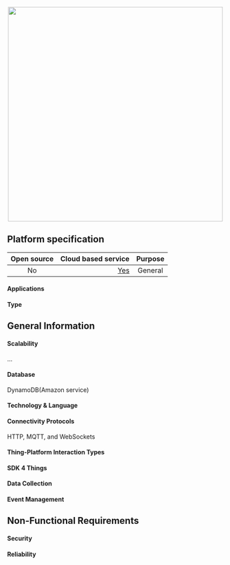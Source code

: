 <p align = "center">
  <img src="" width=500 >
</p>

## Platform specification

| Open source | Cloud based service | Purpose |
|:-----------:|--------------------:|:-------:|
| No | [Yes](https://aws.amazon.com/iot-platform) | General |

#### Applications

#### Type

## General Information

#### Scalability
...

#### Database
DynamoDB(Amazon service)

#### Technology & Language

#### Connectivity Protocols
HTTP, MQTT, and WebSockets

#### Thing-Platform Interaction Types

#### SDK 4 Things

#### Data Collection

#### Event Management

## Non-Functional Requirements

#### Security

#### Reliability
